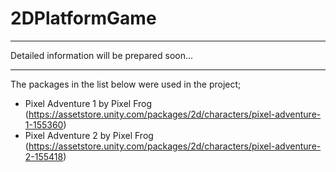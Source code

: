 # 2DPlatformGame

______

Detailed information will be prepared soon...

______

The packages in the list below were used in the project;
* Pixel Adventure 1 by Pixel Frog (https://assetstore.unity.com/packages/2d/characters/pixel-adventure-1-155360)
* Pixel Adventure 2 by Pixel Frog (https://assetstore.unity.com/packages/2d/characters/pixel-adventure-2-155418)
